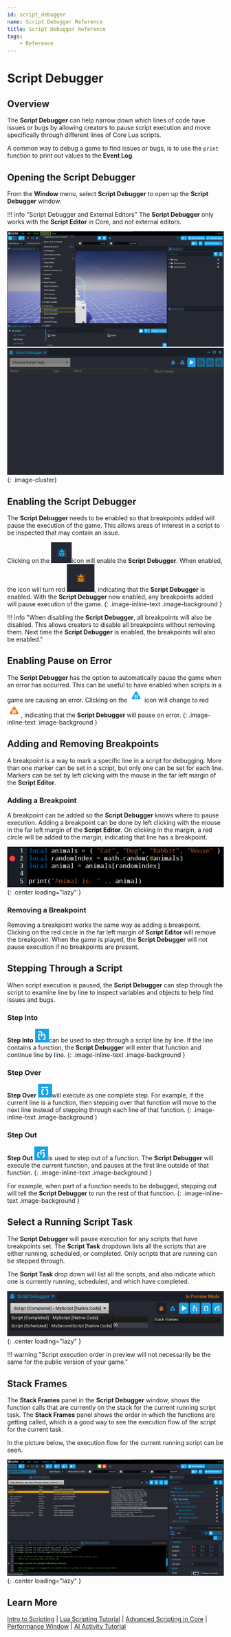 ```yaml
---
id: script_debugger
name: Script Debugger Reference
title: Script Debugger Reference
tags:
    - Reference
---
```


# Script Debugger

## Overview

The **Script Debugger** can help narrow down which lines of code have issues or bugs by allowing creators to pause script execution and move specifically through different lines of Core Lua scripts.

A common way to debug a game to find issues or bugs, is to use the `print` function to print out values to the **Event Log**.

## Opening the Script Debugger

From the **Window** menu, select **Script Debugger** to open up the **Script Debugger** window.

!!! info "Script Debugger and External Editors"
    The **Script Debugger** only works with the **Script Editor** in Core, and not external editors.

![Opening](../img/ScriptDebugger/opening_script_debugger.png)
![Window](../img/ScriptDebugger/script_debugger_window.png)
{: .image-cluster}

## Enabling the Script Debugger

The **Script Debugger** needs to be enabled so that breakpoints added will pause the execution of the game. This allows areas of interest in a script to be inspected that may contain an issue.

Clicking on the ![Disabled](../img/ScriptDebugger/script_debugger_disabled.png)icon will enable the **Script Debugger**. When enabled, the icon will turn red ![Enabled](../img/ScriptDebugger/script_debugger_enabled.png), indicating that the **Script Debugger** is enabled. With the **Script Debugger** now enabled, any breakpoints added will pause execution of the game.
{: .image-inline-text .image-background }

!!! info "When disabling the **Script Debugger**, all breakpoints will also be disabled. This allows creators to disable all breakpoints without removing them. Next time the **Script Debugger** is enabled, the breakpoints will also be enabled."

## Enabling Pause on Error

The **Script Debugger** has the option to automatically pause the game when an error has occurred. This can be useful to have enabled when scripts in a game are causing an error. Clicking on the ![Disabled](../img/ScriptDebugger/pause_on_error_disabled.png) icon will change to red ![Enabled](../img/ScriptDebugger/pause_on_error_enabled.png), indicating that the **Script Debugger** will pause on error.
{: .image-inline-text .image-background }

## Adding and Removing Breakpoints

A breakpoint is a way to mark a specific line in a script for debugging. More than one marker can be set in a script, but only one can be set for each line. Markers can be set by left clicking with the mouse in the far left margin of the **Script Editor**.

### Adding a Breakpoint

A breakpoint can be added so the **Script Debugger** knows where to pause execution. Adding a breakpoint can be done by left clicking with the mouse in the far left margin of the **Script Editor**. On clicking in the margin, a red circle will be added to the margin, indicating that line has a breakpoint.

![!Add Breakpoint](../img/ScriptDebugger/add_breakpoint.png){: .center loading="lazy" }

### Removing a Breakpoint

Removing a breakpoint works the same way as adding a breakpoint. Clicking on the red circle in the far left margin of **Script Editor** will remove the breakpoint. When the game is played, the **Script Debugger** will not pause execution if no breakpoints are present.

## Stepping Through a Script

When script execution is paused, the **Script Debugger** can step through the script to examine line by line to inspect variables and objects to help find issues and bugs.

### Step Into

**Step Into** ![Step Into](../img/ScriptDebugger/step_into_icon.png)can be used to step through a script line by line. If the line contains a function, the **Script Debugger** will enter that function and continue line by line.
{: .image-inline-text .image-background }

### Step Over

**Step Over** ![Step Over](../img/ScriptDebugger/step_over_icon.png)will execute as one complete step. For example, if the current line is a function, then stepping over that function will move to the next line instead of stepping through each line of that function.
{: .image-inline-text .image-background }

### Step Out

**Step Out** ![Step Out](../img/ScriptDebugger/step_out_icon.png)is used to step out of a function. The **Script Debugger** will execute the current function, and pauses at the first line outside of that function.
{: .image-inline-text .image-background }

For example, when part of a function needs to be debugged, stepping out will tell the **Script Debugger** to run the rest of that function.
{: .image-inline-text .image-background }

## Select a Running Script Task

The **Script Debugger** will pause execution for any scripts that have breakpoints set. The **Script Task** dropdown lists all the scripts that are either running, scheduled, or completed. Only scripts that are running can be stepped through.

The **Script Task** drop down will list all the scripts, and also indicate which one is currently running, scheduled, and which have completed.

![!Task List](../img/ScriptDebugger/task_list.png){: .center loading="lazy" }

!!! warning "Script execution order in preview will not necessarily be the same for the public version of your game."

## Stack Frames

The **Stack Frames** panel in the **Script Debugger** window, shows the function calls that are currently on the stack for the current running script task. The **Stack Frames** panel shows the order in which the functions are getting called, which is a good way to see the execution flow of the script for the current task.

In the picture below, the execution flow for the current running script can be seen.

![!Stack Frames](../img/ScriptDebugger/stack_frames.png){: .center loading="lazy" }

## Learn More

[Intro to Scripting](../tutorials/scripting_intro.md) | [Lua Scripting Tutorial](../tutorials/lua_basics_helloworld.md) | [Advanced Scripting in Core](../tutorials/race_timer.md) | [Performance Window](../getting_started/performance_panel/) | [AI Activity Tutorial](tutorials/ai_activity_tutorial/)
